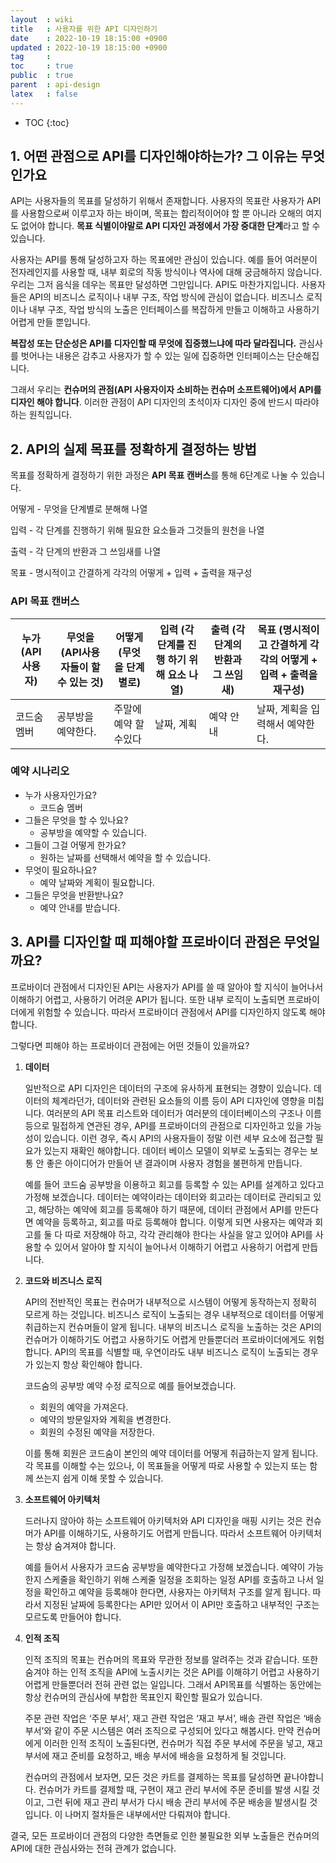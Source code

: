 ```yaml
---
layout  : wiki
title   : 사용자를 위한 API 디자인하기
date    : 2022-10-19 18:15:00 +0900
updated : 2022-10-19 18:15:00 +0900
tag     : 
toc     : true
public  : true
parent  : api-design
latex   : false
---
```

* TOC
{:toc}

## 1. 어떤 관점으로 API를 디자인해야하는가? 그 이유는 무엇인가요

API는 사용자들의 목표를 달성하기 위해서 존재합니다. 사용자의 목표란 사용자가 API를 사용함으로써 이루고자 하는 바이며, 목표는 합리적이어야 할 뿐 아니라 오해의 여지도 없어야 합니다. **목표 식별이야말로 API 디자인 과정에서 가장 중대한 단계**라고 할 수 있습니다.

사용자는 API를 통해 달성하고자 하는 목표에만 관심이 있습니다. 예를 들어 여러분이 전자레인지를 사용할 때, 내부 회로의 작동 방식이나 역사에 대해 궁금해하지 않습니다. 우리는 그저 음식을 데우는 목표만 달성하면 그만입니다. API도 마찬가지입니다. 사용자들은 API의 비즈니스 로직이나 내부 구조, 작업 방식에 관심이 없습니다. 비즈니스 로직이나 내부 구조, 작업 방식의 노출은 인터페이스를 복잡하게 만들고 이해하고 사용하기 어렵게 만들 뿐입니다.

**복잡성 또는 단순성은 API를 디자인할 때 무엇에 집중했느냐에 따라 달라집니다.** 관심사를 벗어나는 내용은 감추고 사용자가 할 수 있는 일에 집중하면 인터페이스는 단순해집니다.

그래서 우리는 **컨슈머의 관점(API 사용자이자 소비하는 컨슈머 소프트웨어)에서 API를 디자인 해야 합니다**. 이러한 관점이 API 디자인의 초석이자 디자인 중에 반드시 따라야 하는 원칙입니다.

## 2. API의 실제 목표를 정확하게 결정하는 방법

목표를 정확하게 결정하기 위한 과정은 **API 목표 캔버스**를 통해 6단계로 나눌 수 있습니다.

어떻게 - 무엇을 단계별로 분해해 나열

입력 - 각 단계를 진행하기 위해 필요한 요소들과 그것들의 원천을 나열 

출력 - 각 단계의 반환과 그 쓰임새를 나열

목표 - 명시적이고 간결하게 각각의 어떻게 + 입력 + 출력을 재구성

### API 목표 캔버스

| 누가 (API 사용자) | 무엇을  (API사용자들이 할 수 있는 것) | 어떻게 (무엇을 단계별로) | 입력 (각 단계를 진행 하기 위해 요소 나열) | 출력 (각 단계의 반환과 그 쓰임새) | 목표 (명시적이고 간결하게 각각의 어떻게 + 입력 + 출력을 재구성) |
| --- | --- | --- | --- | --- | --- |
| 코드숨 멤버 | 공부방을 예약한다. | 주말에 예약 할수있다 | 날짜, 계획 | 예약 안내 | 날짜, 계획을 입력해서 예약한다. |

### 예약 시나리오

- 누가 사용자인가요?
    - 코드숨 멤버
- 그들은 무엇을 할 수 있나요?
    - 공부방을 예약할 수 있습니다.
- 그들이 그걸 어떻게 한가요?
    - 원하는 날짜를 선택해서 예약을 할 수 있습니다.
- 무엇이 필요하나요?
    - 예약 날짜와 계획이 필요합니다.
- 그들은 무엇을 반환받나요?
    - 예약 안내를 받습니다.

## 3. API를 디자인할 때 피해야할 프로바이더 관점은 무엇일까요?

프로바이더 관점에서 디자인된 API는 사용자가 API를 쓸 때 알아야 할 지식이 늘어나서 이해하기 어렵고, 사용하기 어려운 API가 됩니다. 또한 내부 로직이 노출되면 프로바이더에게 위험할 수 있습니다.
따라서 프로바이더 관점에서 API를 디자인하지 않도록 해야 합니다.

그렇다면 피해야 하는 프로바이더 관점에는 어떤 것들이 있을까요?

1. **데이터**
    
    일반적으로 API 디자인은 데이터의 구조에 유사하게 표현되는 경향이 있습니다. 데이터의 체계라던가, 데이터와 관련된 요소들의 이름 등이 API 디자인에 영향을 미칩니다. 여러분의 API 목표 리스트와 데이터가 여러분의 데이터베이스의 구조나 이름 등으로 밀접하게 연관된 경우, API를 프로바이더의 관점으로 디자인하고 있을 가능성이 있습니다. 이런 경우, 즉시 API의 사용자들이 정말 이런 세부 요소에 접근할 필요가 있는지 재확인 해야합니다. 데이터 베이스 모델이 외부로 노출되는 경우는 보통 안 좋은 아이디어가 만들어 낸 결과이며 사용자 경험을 불편하게 만듭니다.
    
    예를 들어 코드숨 공부방을 이용하고 회고를 등록할 수 있는 API를 설계하고 있다고 가정해 보겠습니다. 데이터는 예약이라는 데이터와 회고라는 데이터로 관리되고 있고, 해당하는 예약에 회고를 등록해야 하기 때문에, 데이터 관점에서 API를 만든다면 예약을 등록하고, 회고를 따로 등록해야 합니다. 이렇게 되면 사용자는 예약과 회고를 둘 다 따로 저장해야 하고, 각각 관리해야 한다는 사실을 알고 있어야 API를 사용할 수 있어서 알아야 할 지식이 늘어나서 이해하기 어렵고 사용하기 어렵게 만듭니다.
    

1. **코드와 비즈니스 로직**
    
    API의 전반적인 목표는 컨슈머가 내부적으로 시스템이 어떻게 동작하는지 정확히 모르게 하는 것입니다. 비즈니스 로직이 노출되는 경우 내부적으로 데이터를 어떻게 취급하는지 컨슈머들이 알게 됩니다. 내부의 비즈니스 로직을 노출하는 것은 API의 컨슈머가 이해하기도 어렵고 사용하기도 어렵게 만들뿐더러 프로바이더에게도 위험합니다. API의 목표를 식별할 때, 우연이라도 내부 비즈니스 로직이 노출되는 경우가 있는지 항상 확인해야 합니다.
    
    코드숨의 공부방 예약 수정 로직으로 예를 들어보겠습니다.
    
    - 회원의 예약을 가져온다.
    - 예약의 방문일자와 계획을 변경한다.
    - 회원의 수정된 예약을 저장한다.
    
    이를 통해 회원은 코드숨이 본인의 예약 데이터를 어떻게 취급하는지 알게 됩니다. 각 목표를 이해할 수는 있으나, 이 목표들을 어떻게 따로 사용할 수 있는지 또는 함께 쓰는지 쉽게 이해 못할 수 있습니다.
    

1. **소프트웨어 아키텍처**
    
    드러나지 않아야 하는 소프트웨어 아키텍처와 API 디자인을 매핑 시키는 것은 컨슈머가 API를 이해하기도, 사용하기도 어렵게 만듭니다. 따라서 소프트웨어 아키텍처는 항상 숨겨져야 합니다.
    
    예를 들어서 사용자가 코드숨 공부방을 예약한다고 가정해 보겠습니다. 예약이 가능한지 스케줄을 확인하기 위해 스케줄 일정을 조회하는 일정 API를 호출하고 나서 일정을 확인하고 예약을 등록해야 한다면, 사용자는 아키텍처 구조를 알게 됩니다. 따라서 지정된 날짜에 등록한다는 API만 있어서 이 API만 호출하고 내부적인 구조는 모르도록 만들어야 합니다.
    

1. **인적 조직**
    
    인적 조직의 목표는 컨슈머의 목표와 무관한 정보를 알려주는 것과 같습니다. 또한 숨겨야 하는 인적 조직을 API에 노출시키는 것은 API를 이해햐기 어렵고 사용하기 어렵게 만들뿐더러 전혀 관련 없는 일입니다. 그래서 API목표를 식별하는 동안에는 항상 컨슈머의 관심사에 부합한 목표인지 확인할 필요가 있습니다.
    
    주문 관련 작업은 ‘주문 부서’, 재고 관련 작업은 ‘재고 부서’, 배송 관련 작업은 ‘배송 부서’와 같이 주문 시스템은 여러 조직으로 구성되어 있다고 해봅시다. 만약 컨슈머에게 이러한 인적 조직이 노출된다면, 컨슈머가 직접 주문 부서에 주문을 넣고, 재고 부서에 재고 준비를 요청하고, 배송 부서에 배송을 요청하게 될 것입니다. 
    
    컨슈머의 관점에서 보자면, 모든 것은 카트를 결제하는 목표를 달성하면 끝나야합니다. 컨슈머가 카트를 결제할 때, 구현이 재고 관리 부서에 주문 준비를 발생 시킬 것이고, 그런 뒤에 재고 관리 부서가 다시 배송 관리 부서에 주문 배송을 발생시킬 것입니다. 이 나머지 절차들은 내부에서만 다뤄져야 합니다.
    

결국, 모든 프로바이더 관점의 다양한 측면들로 인한 불필요한 외부 노출들은 컨슈머의 API에 대한 관심사와는 전혀 관계가 없습니다.